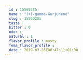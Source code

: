 ```yaml
---
  id : 15560285
  name : "(+)-gamma-Gurjunene"
  slug : 15560285
  taste : 
  bitter : 0
  odor : 
  natural : 1
  flavor_profile : musty
  fema_flavor_profile : 
  date : 2019-03-26T08:47:11+01:00
---
```



